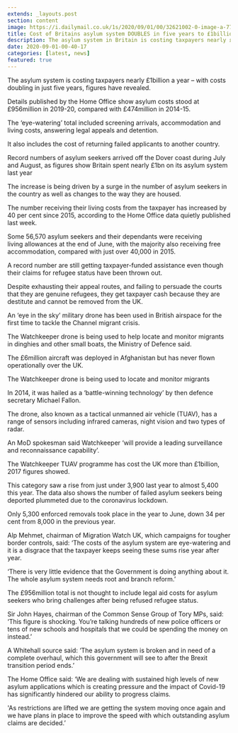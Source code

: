 ```yaml
---
extends: _layouts.post
section: content
image: https://i.dailymail.co.uk/1s/2020/09/01/00/32621002-0-image-a-77_1598916863866.jpg 
title: Cost of Britains asylum system DOUBLES in five years to £1billion, new figures reveal 
description: The asylum system in Britain is costing taxpayers nearly £1billion a year. New figures have revealed the eye-watering total has doubled in the space of five years. 
date: 2020-09-01-00-40-17 
categories: [latest, news] 
featured: true 
--- 
```

The asylum system is costing taxpayers nearly £1billion a year – with costs doubling in just five years, figures have revealed. 

Details published by the Home Office show asylum costs stood at £956million in 2019-20, compared with £474million in 2014-15. 

The ‘eye-watering’ total included screening arrivals, accommodation and living costs, answering legal appeals and detention. 

It also includes the cost of returning failed applicants to another country. 

Record numbers of asylum seekers arrived off the Dover coast during July and August, as figures show Britain spent nearly £1bn on its asylum system last year

The increase is being driven by a surge in the number of asylum seekers in the country as well as changes to the way they are housed. 

The number receiving their living costs from the taxpayer has increased by 40 per cent since 2015, according to the Home Office data quietly published last week. 

Some 56,570 asylum seekers and their dependants were receiving living allowances at the end of June, with the majority also receiving free accommodation, compared with just over 40,000 in 2015. 

A record number are still getting taxpayer-funded assistance even though their claims for refugee status have been thrown out.

Despite exhausting their appeal routes, and failing to persuade the courts that they are genuine refugees, they get taxpayer cash because they are destitute and cannot be removed from the UK. 



An ‘eye in the sky’ military drone has been used in British airspace for the first time to tackle the Channel migrant crisis. 

The Watchkeeper drone is being used to help locate and monitor migrants in dinghies and other small boats, the Ministry of Defence said. 

The £6million aircraft was deployed in Afghanistan but has never flown operationally over the UK. 

The Watchkeeper drone is being used to locate and monitor migrants

In 2014, it was hailed as a ‘battle-winning technology’ by then defence secretary Michael Fallon. 

The drone, also known as a tactical unmanned air vehicle (TUAV), has a range of sensors including infrared cameras, night vision and two types of radar. 

An MoD spokesman said Watchkeeper ‘will provide a leading surveillance and reconnaissance capability’. 

The Watchkeeper TUAV programme has cost the UK more than £1billion, 2017 figures showed. 

This category saw a rise from just under 3,900 last year to almost 5,400 this year. The data also shows the number of failed asylum seekers being deported plummeted due to the coronavirus lockdown. 

Only 5,300 enforced removals took place in the year to June, down 34 per cent from 8,000 in the previous year. 

Alp Mehmet, chairman of Migration Watch UK, which campaigns for tougher border controls, said: ‘The costs of the asylum system are eye-watering and it is a disgrace that the taxpayer keeps seeing these sums rise year after year. 

‘There is very little evidence that the Government is doing anything about it. The whole asylum system needs root and branch reform.’ 

The £956million total is not thought to include legal aid costs for asylum seekers who bring challenges after being refused refugee status. 

Sir John Hayes, chairman of the Common Sense Group of Tory MPs, said: ‘This figure is shocking. You’re talking hundreds of new police officers or tens of new schools and hospitals that we could be spending the money on instead.’ 

A Whitehall source said: ‘The asylum system is broken and in need of a complete overhaul, which this government will see to after the Brexit transition period ends.’

The Home Office said: ‘We are dealing with sustained high levels of new asylum applications which is creating pressure and the impact of Covid-19 has significantly hindered our ability to progress claims. 

'As restrictions are lifted we are getting the system moving once again and we have plans in place to improve the speed with which outstanding asylum claims are decided.’ 

